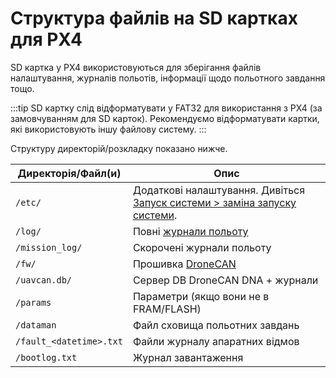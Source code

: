 # Структура файлів на SD картках для PX4

SD картка у PX4 використовуються для зберігання файлів налаштування, журналів польотів, інформації щодо польотного завдання тощо.

:::tip
SD картку слід відформатувати у FAT32 для використання з PX4 (за замовчуванням для SD карток).
Рекомендуємо відформатувати картки, які використовують іншу файлову систему.
:::

Структуру директорій/розкладку показано нижче.

| Директорія/Файл(и)            | Опис                                                                                              |
| ----------------------------- | ------------------------------------------------------------------------------------------------- |
| `/etc/`                       | Додаткові налаштування. Дивіться [Запуск системи > заміна запуску системи][replace system start]. |
| `/log/`                       | Повні [журнали польоту](../dev_log/logging.md)                                                    |
| `/mission_log/`               | Скорочені журнали польоту                                                                         |
| `/fw/`                        | Прошивка [DroneCAN](../dronecan/README.md)                                                        |
| `/uavcan.db/`                 | Сервер DB DroneCAN DNA + журнали                                                                  |
| `/params`                     | Параметри (якщо вони не в FRAM/FLASH)                                                             |
| `/dataman`                    | Файл сховища польотних завдань                                                                    |
| `/fault_<datetime>.txt` | Файли журналу апаратних відмов                                                                    |
| `/bootlog.txt`                | Журнал завантаження                                                                               |

[replace system start]: ../concept/system_startup.md#replacing-the-system-startup
